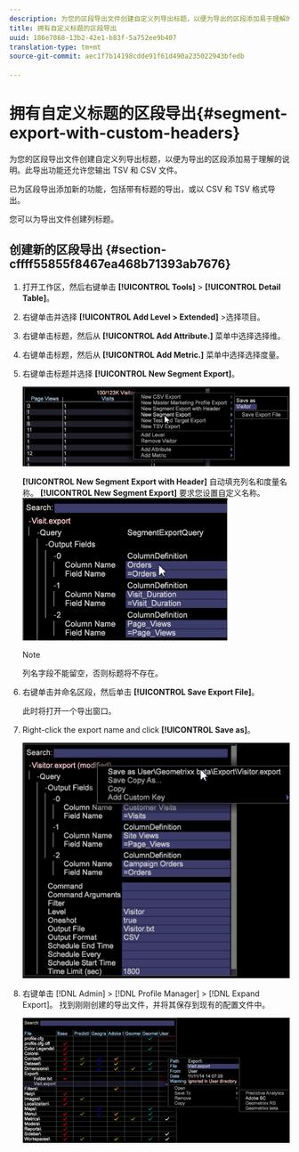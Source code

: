 ```yaml
---
description: 为您的区段导出文件创建自定义列导出标题，以便为导出的区段添加易于理解的说明。此导出功能还允许您输出 TSV 和 CSV 文件。
title: 拥有自定义标题的区段导出
uuid: 186e7868-13b2-42e1-b83f-5a752ee9b407
translation-type: tm+mt
source-git-commit: aec1f7b14198cdde91f61d490a235022943bfedb

---
```



# 拥有自定义标题的区段导出{#segment-export-with-custom-headers}

为您的区段导出文件创建自定义列导出标题，以便为导出的区段添加易于理解的说明。此导出功能还允许您输出 TSV 和 CSV 文件。

已为区段导出添加新的功能，包括带有标题的导出，或以 CSV 和 TSV 格式导出。

您可以为导出文件创建列标题。

## 创建新的区段导出 {#section-cffff55855f8467ea468b71393ab7676}

1. 打开工作区，然后右键单击 **[!UICONTROL Tools]** > **[!UICONTROL Detail Table]**。

1. 右键单击并选择 **[!UICONTROL Add Level > Extended]** >选择项目。
1. 右键单击标题，然后从 **[!UICONTROL Add Attribute.]** 菜单中选择选择维。

1. 右键单击标题，然后从 **[!UICONTROL Add Metric.]** 菜单中选择选择度量。

1. 右键单击标题并选择 **[!UICONTROL New Segment Export]**。

   ![](assets/segment_export_headers.png)

   **[!UICONTROL New Segment Export with Header]** 自动填充列名和度量名称。 **[!UICONTROL New Segment Export]** 要求您设置自定义名称。 ![](assets/segment_export_with_headers.png)

   >[!NOTE]
   >
   >列名字段不能留空，否则标题将不存在。

1. 右键单击并命名区段，然后单击 **[!UICONTROL Save Export File]**。

   此时将打开一个导出窗口。

1. Right-click the export name and click **[!UICONTROL Save as<export filename>]**。

   ![](assets/segment_export_headers_7.png)

1. 右键单击 [!DNL Admin] > [!DNL Profile Manager] > [!DNL Expand Export]。 找到刚刚创建的导出文件，并将其保存到现有的配置文件中。

   ![](assets/segment_export_headers_8.png)

